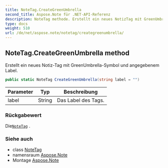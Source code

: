 ```yaml
---
title: NoteTag.CreateGreenUmbrella
second_title: Aspose.Note für .NET-API-Referenz
description: NoteTag methode. Erstellt ein neues NotizTag mit GreenUmbrellaSymbol und angegebenem Label.
type: docs
weight: 510
url: /de/net/aspose.note/notetag/creategreenumbrella/
---
```

## NoteTag.CreateGreenUmbrella method

Erstellt ein neues Notiz-Tag mit GreenUmbrella-Symbol und angegebenem Label.

```csharp
public static NoteTag CreateGreenUmbrella(string label = "")
```

| Parameter | Typ | Beschreibung |
| --- | --- | --- |
| label | String | Das Label des Tags. |

### Rückgabewert

Die[`NoteTag`](../) .

### Siehe auch

* class [NoteTag](../)
* namensraum [Aspose.Note](../../notetag/)
* Montage [Aspose.Note](../../../)


